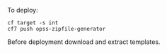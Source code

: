 To deploy:

```
cf target -s int
cf7 push opss-zipfile-generator
```

Before deployment download and extract templates.
